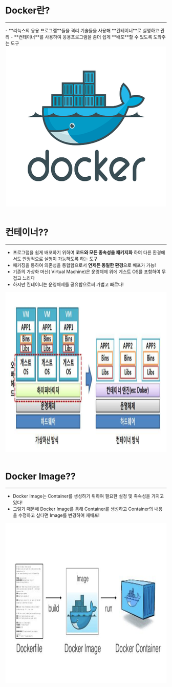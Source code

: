 # Docker란?

<hr/>
- **리눅스의 응용 프로그램**들을 격리 기술들을 사용해 **컨테이너**로 실행하고 관리
- **컨테이너**를 사용하여 응용프로그램을 좀더 쉽게 **배포**할 수 있도록 도와주는 도구

<center><img src="Docker Image.png" width="500" height="500"></center>

</br>

# 컨테이너??

<hr/>

- 프로그램을 쉽게 배포하기 위하여 **코드와 모든 종속성을 패키지화** 하여 다른 환경에서도 안정적으로 실행이 가능하도록 하는 도구
- 패키징을 통하여 의존성을 통합함으로서 **언제든 동일한 환경**으로 배포가 가능!
- 기존의 가상화 머신( Virtual Machine)은 운영체제 위에 게스트 OS를 포함하여 무겁고 느리다
- 하지만 컨테이너는 운영체제를 공유함으로써 가볍고 빠르다!

<center><img src="Diffence_VM_Container.PNG" width="1000" height="500"></center>

</br>

# Docker Image??

<hr/>

- Docker Image는 Container를 생성하기 위하여  필요한 설정 및 족속성을 가지고 있다!
- 그렇기 때문에 Docker Image를 통해 Container를 생성하고 Container의 내용을 수정하고 싶다면 Image를 변경하여 재배포!
<center><img src="File_Image_Container.png" width="1000" height="500"></center>

